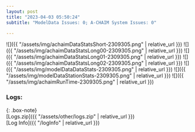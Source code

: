 ```yaml
---
layout: post
title: "2023-04-03 05:50:24"
subtitle: "ModelData Issues: 0; A-CHAIM System Issues: 0"

---
```


![]({{ "/assets/img/achaimDataStatsShort-2309305.png" | relative_url }})
![]({{ "/assets/img/achaimDataStatsLong00-2309305.png" | relative_url }})
![]({{ "/assets/img/achaimDataStatsLong01-2309305.png" | relative_url }})
![]({{ "/assets/img/achaimDataStatsLong02-2309305.png" | relative_url }})
![]({{ "/assets/img/modelDataDataStats-2309305.png" | relative_url }})
![]({{ "/assets/img/modelDataStationStats-2309305.png" | relative_url }})
![]({{ "/assets/img/achaimRunTime-2309305.png" | relative_url }})





### Logs:  
  
{: .box-note}  
[Logs.zip]({{ "/assets/other/logs.zip" | relative_url }})  
[Log Info]({{ "/logInfo" | relative_url }})  
